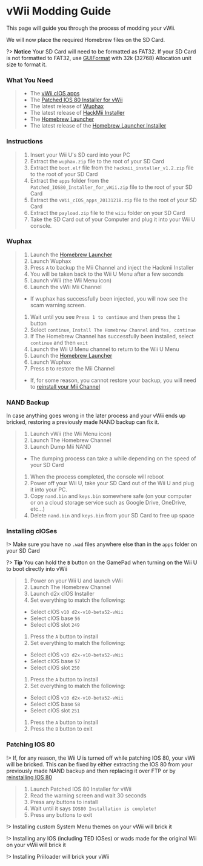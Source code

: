 # vWii Modding Guide

This page will guide you through the process of modding your vWii.

We will now place the required Homebrew files on the SD Card.

?> **Notice**
    Your SD Card will need to be formatted as FAT32. If your SD Card is not formatted to FAT32, use [GUIFormat](http://www.ridgecrop.demon.co.uk/index.htm?guiformat.htm) with 32k (32768) Allocation unit size to format it.

### What You Need

> - The <a href ="docs/files/vWii_cIOS_apps_20131218.zip" download>vWii cIOS apps</a>
> - The <a href="docs/files/Patched_IOS80_Installer_for_vWii.zip" download>Patched IOS 80 Installer for vWii</a>
> - The latest release of [Wuphax](http://wiiubru.com/appstore/zips/wuphax.zip)
> - The latest release of [HackMii Installer](https://bootmii.org/download/)
> - The [Homebrew Launcher](https://github.com/dimok789/homebrew_launcher/releases/download/1.4/homebrew_launcher.v1.4.zip)
> - The latest release of the [Homebrew Launcher Installer](https://github.com/wiiu-env/homebrew_launcher_installer/releases/download/v1.4/payload.zip)

### Instructions

> 1. Insert your Wii U's SD card into your PC
> 1. Extract the `wuphax.zip` file to the root of your SD Card
> 1. Extract the `boot.elf` file from the `hackmii_installer_v1.2.zip` file to the root of your SD Card
> 1. Extract the `apps` folder from the `Patched_IOS80_Installer_for_vWii.zip` file to the root of your SD Card
> 1. Extract the `vWii_cIOS_apps_20131218.zip` file to the root of your SD Card
> 1. Extract the `payload.zip` file to the `wiiu` folder on your SD Card
> 1. Take the SD Card out of your Computer and plug it into your Wii U console.

### Wuphax

> 1. Launch the [Homebrew Launcher](docs/user-guide/browser-exploit)
> 1. Launch Wuphax
> 1. Press `A` to backup the Mii Channel and inject the Hackmii Installer
> 1. You will be taken back to the Wii U Menu after a few seconds
> 1. Launch vWii (the Wii Menu icon)
> 1. Launch the vWii Mii Channel
>  - If wuphax has successfully been injected, you will now see the scam warning screen.
> 1. Wait until you see `Press 1 to continue` and then press the `1` button
> 1. Select `continue`, `Install The Homebrew Channel` and `Yes, continue`
> 1. If The Homebrew Channel has successfully been installed, select `continue` and then `exit`
> 1. Launch the Wii U Menu channel to return to the Wii U Menu
> 1. Launch the [Homebrew Launcher](docs/user-guide/browser-exploit)
> 1. Launch Wuphax
> 1. Press `B` to restore the Mii Channel
>  - If, for some reason, you cannot restore your backup, you will need to [reinstall your Mii Channel](docs/vwii/recover-mii-channel)

### NAND Backup

In case anything goes wrong in the later process and your vWii ends up bricked, restoring a previously made NAND backup can fix it.

> 1. Launch vWii (the Wii Menu icon)
> 1. Launch The Homebrew Channel
> 1. Launch Dump Mii NAND
>  - The dumping process can take a while depending on the speed of your SD Card
> 1. When the process completed, the console will reboot
> 1. Power off your Wii U, take your SD Card out of the Wii U and plug it into your PC.
> 1. Copy `nand.bin` and `keys.bin` somewhere safe (on your computer or on a cloud storage service such as Google Drive, OneDrive, etc...)
> 1. Delete `nand.bin` and `keys.bin` from your SD Card to free up space

### Installing cIOSes

!> Make sure you have no `.wad` files anywhere else than in the `apps` folder on your SD Card

?> **Tip**
    You can hold the `B` button on the GamePad when turning on the Wii U to boot directly into vWii

> 1. Power on your Wii U and launch vWii
> 1. Launch The Homebrew Channel
> 1. Launch d2x cIOS Installer
> 1. Set everything to match the following:
>  - Select cIOS `v10 d2x-v10-beta52-vWii`
>  - Select cIOS base `56`
>  - Select cIOS slot `249`
> 1. Press the `A` button to install
> 1. Set everything to match the following:
>  - Select cIOS `v10 d2x-v10-beta52-vWii`
>  - Select cIOS base `57`
>  - Select cIOS slot `250`
> 1. Press the `A` button to install
> 1. Set everything to match the following:
>  - Select cIOS `v10 d2x-v10-beta52-vWii`
>  - Select cIOS base `58`
>  - Select cIOS slot `251`
> 1. Press the `A` button to install
> 1. Press the `B` button to exit

### Patching IOS 80

!> If, for any reason, the Wii U is turned off while patching IOS 80, your vWii will be bricked. This can be fixed by either extracting the IOS 80 from your previously made NAND backup and then replacing it over FTP or by [reinstalling IOS 80](docs/vwii/recover-ios)

> 1. Launch Patched IOS 80 Installer for vWii
> 1. Read the warning screen and wait 30 seconds
> 1. Press any buttons to install
> 1. Wait until it says `IOS80 Installation is complete!`
> 1. Press any buttons to exit

!> Installing custom System Menu themes on your vWii will brick it

!> Installing any IOS (including TED IOSes) or wads made for the original Wii on your vWii will brick it

!> Installing Priiloader will brick your vWii